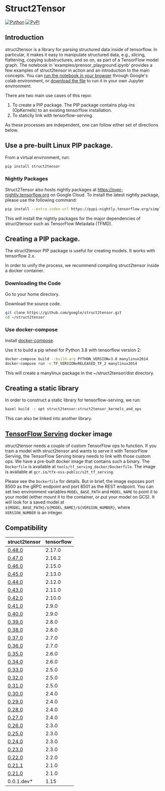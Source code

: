 # Struct2Tensor

[![Python](https://img.shields.io/badge/python%7C3.9-blue)](https://github.com/google/struct2tensor)
[![PyPI](https://badge.fury.io/py/struct2tensor.svg)](https://badge.fury.io/py/struct2tensor)

<!--*
freshness: { owner: 'iindyk' reviewed: '2025-04-02' }
*-->

## Introduction
struct2tensor is a library for parsing structured data inside of tensorflow.
In particular, it makes it easy to manipulate structured data, e.g., slicing,
flattening, copying substructures, and so on, as part of a TensorFlow model
graph. The notebook in 'examples/prensor_playground.ipynb' provides a few
examples of struct2tensor in action and an introduction to the main
concepts. You can
[run the notebook in your browser](https://colab.research.google.com/github/google/struct2tensor/blob/master/examples/prensor_playground.ipynb)
through Google's colab environment, or [download the
file](examples/prensor_playground.ipynb) to run it in your own Jupyter
environment.


There are two main use cases of this repo:

1.  To create a PIP package. The PIP package contains plug-ins (OpKernels) to an
    existing tensorflow installation.
2.  To staticlly link with tensorflow-serving.

As these processes are independent, one can follow either set of directions
below.

## Use a pre-built Linux PIP package.


From a virtual environment, run:

```bash
pip install struct2tensor
```
### Nightly Packages

Struct2Tensor also hosts nightly packages at https://pypi-nightly.tensorflow.org
on Google Cloud. To install the latest nightly package, please use the following
command:

```bash
pip install --extra-index-url https://pypi-nightly.tensorflow.org/simple struct2tensor
```

This will install the nightly packages for the major dependencies of
struct2tensor such as TensorFlow Metadata (TFMD).

## Creating a PIP package.

The struct2tensor PIP package is useful for creating models.
It works with tensorflow 2.x.

In order to unify the process, we recommend compiling struct2tensor inside
a docker container.


### Downloading the Code

Go to your home directory.

Download the source code.

```bash
git clone https://github.com/google/struct2tensor.git
cd ~/struct2tensor
```

### Use docker-compose
Install [docker-compose](https://docs.docker.com/compose/).

Use it to build a pip wheel for Python 3.8 with tensorflow version 2:

```bash
docker-compose build --build-arg PYTHON_VERSION=3.8 manylinux2014
docker-compose run -e TF_VERSION=RELEASED_TF_2 manylinux2014
```

This will create a manylinux package in the ~/struct2tensor/dist directory.


## Creating a static library

In order to construct a static library for tensorflow-serving, we run:

```bash
bazel build -c opt struct2tensor:struct2tensor_kernels_and_ops
```

This can also be linked into another library.

## [TensorFlow Serving](https://github.com/tensorflow/serving) docker image

struct2tensor needs a couple of custom TensorFlow ops to function. If you train
a model with struct2tensor and wants to serve it with TensorFlow Serving, the
TensorFlow Serving binary needs to link with those custom ops. We have a
pre-built docker image that contains such a binary. The `Dockerfile` is
available at `tools/tf_serving_docker/Dockerfile`. The image is available at
`gcr.io/tfx-oss-public/s2t_tf_serving`.

Please see the `Dockerfile` for details. But in brief, the image exposes port
8500 as the gRPC endpoint and port 8501 as the REST endpoint. You can set
two environment variables `MODEL_BASE_PATH` and `MODEL_NAME` to point it to
your model (either mount it to the container, or put your model on GCS).
It will look for a saved model at
`${MODEL_BASE_PATH}/${MODEL_NAME}/${VERSION_NUMBER}`, where `VERSION_NUMBER`
is an integer.


## Compatibility

struct2tensor                                                          | tensorflow
---------------------------------------------------------------------- | ----------
[0.48.0](https://github.com/google/struct2tensor/releases/tag/v0.48.0) | 2.17.0
[0.47.0](https://github.com/google/struct2tensor/releases/tag/v0.47.0) | 2.16.2
[0.46.0](https://github.com/google/struct2tensor/releases/tag/v0.46.0) | 2.15.0
[0.45.0](https://github.com/google/struct2tensor/releases/tag/v0.45.0) | 2.13.0
[0.44.0](https://github.com/google/struct2tensor/releases/tag/v0.44.0) | 2.12.0
[0.43.0](https://github.com/google/struct2tensor/releases/tag/v0.43.0) | 2.11.0
[0.42.0](https://github.com/google/struct2tensor/releases/tag/v0.42.0) | 2.10.0
[0.41.0](https://github.com/google/struct2tensor/releases/tag/v0.41.0) | 2.9.0
[0.40.0](https://github.com/google/struct2tensor/releases/tag/v0.40.0) | 2.9.0
[0.39.0](https://github.com/google/struct2tensor/releases/tag/v0.39.0) | 2.8.0
[0.38.0](https://github.com/google/struct2tensor/releases/tag/v0.38.0) | 2.8.0
[0.37.0](https://github.com/google/struct2tensor/releases/tag/v0.37.0) | 2.7.0
[0.36.0](https://github.com/google/struct2tensor/releases/tag/v0.36.0) | 2.7.0
[0.35.0](https://github.com/google/struct2tensor/releases/tag/v0.35.0) | 2.6.0
[0.34.0](https://github.com/google/struct2tensor/releases/tag/v0.34.0) | 2.6.0
[0.33.0](https://github.com/google/struct2tensor/releases/tag/v0.33.0) | 2.5.0
[0.32.0](https://github.com/google/struct2tensor/releases/tag/v0.32.0) | 2.5.0
[0.31.0](https://github.com/google/struct2tensor/releases/tag/v0.31.0) | 2.5.0
[0.30.0](https://github.com/google/struct2tensor/releases/tag/v0.30.0) | 2.4.0
[0.29.0](https://github.com/google/struct2tensor/releases/tag/v0.29.0) | 2.4.0
[0.28.0](https://github.com/google/struct2tensor/releases/tag/v0.28.0) | 2.4.0
[0.27.0](https://github.com/google/struct2tensor/releases/tag/v0.27.0) | 2.4.0
[0.26.0](https://github.com/google/struct2tensor/releases/tag/v0.26.0) | 2.3.0
[0.25.0](https://github.com/google/struct2tensor/releases/tag/v0.25.0) | 2.3.0
[0.24.0](https://github.com/google/struct2tensor/releases/tag/v0.24.0) | 2.3.0
[0.23.0](https://github.com/google/struct2tensor/releases/tag/v0.23.0) | 2.3.0
[0.22.0](https://github.com/google/struct2tensor/releases/tag/v0.22.0) | 2.2.0
[0.21.1](https://github.com/google/struct2tensor/releases/tag/v0.21.1) | 2.1.0
[0.21.0](https://github.com/google/struct2tensor/releases/tag/v0.21.0) | 2.1.0
0.0.1.dev*                                                             | 1.15
